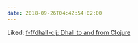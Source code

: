 ```yaml
---
date: 2018-09-26T04:42:54+02:00
---
```


Liked: [f-f/dhall-clj: Dhall to and from Clojure](https://github.com/f-f/dhall-clj)